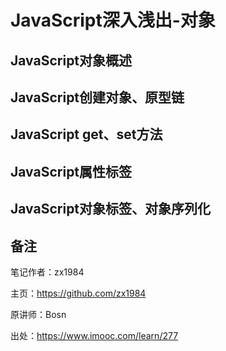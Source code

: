 # JavaScript深入浅出-对象


## JavaScript对象概述

## JavaScript创建对象、原型链

## JavaScript get、set方法

## JavaScript属性标签

## JavaScript对象标签、对象序列化

## 备注

笔记作者：zx1984

主页：https://github.com/zx1984

原讲师：Bosn

出处：https://www.imooc.com/learn/277
